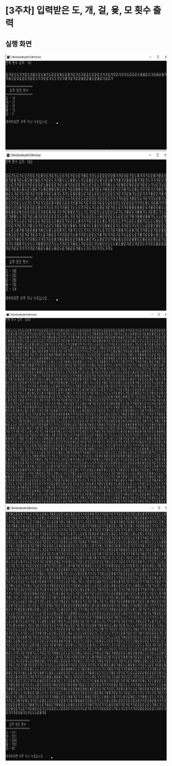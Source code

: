 # [3주차] 입력받은 도, 개, 걸, 윷, 모 횟수 출력



## 실행 화면

<img src="/Images/week03_result1.png" width="600" height="300" />

<img src="/Images/week03_result2.png" width="600" height="500" />

<img src="/Images/week03_result3.png" width="600" height="600" />

<img src="/Images/week03_result4.png" width="600" height="800" />

